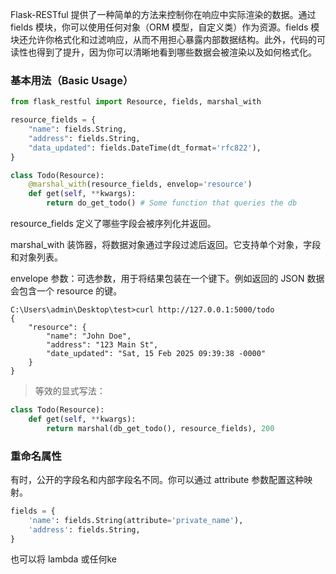 Flask-RESTful 提供了一种简单的方法来控制你在响应中实际渲染的数据。通过 fields 模块，你可以使用任何对象（ORM 模型，自定义类）作为资源。fields 模块还允许你格式化和过滤响应，从而不用担心暴露内部数据结构。此外，代码的可读性也得到了提升，因为你可以清晰地看到哪些数据会被渲染以及如何格式化。

### 基本用法（Basic Usage）

```python
from flask_restful import Resource, fields, marshal_with

resource_fields = {
    "name": fields.String,
    "address": fields.String,
    "data_updated": fields.DateTime(dt_format='rfc822'),
}

class Todo(Resource):
    @marshal_with(resource_fields, envelop='resource')
    def get(self, **kwargs):
        return do_get_todo() # Some function that queries the db 
```

resource_fields 定义了哪些字段会被序列化并返回。

marshal_with 装饰器，将数据对象通过字段过滤后返回。它支持单个对象，字段和对象列表。

envelope 参数：可选参数，用于将结果包装在一个键下。例如返回的 JSON 数据会包含一个 resource 的键。

```
C:\Users\admin\Desktop\test>curl http://127.0.0.1:5000/todo
{
    "resource": {
        "name": "John Doe",
        "address": "123 Main St",
        "date_updated": "Sat, 15 Feb 2025 09:39:38 -0000"
    }
}
```

> 等效的显式写法：

```python
class Todo(Resource):
    def get(self, **kwargs):
        return marshal(db_get_todo(), resource_fields), 200
```

### 重命名属性

有时，公开的字段名和内部字段名不同。你可以通过 attribute 参数配置这种映射。

```python
fields = {
    'name': fields.String(attribute='private_name'),
    'address': fields.String,
}
```

也可以将 lambda 或任何ke
